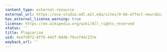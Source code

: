```yaml
---
content_type: external-resource
external_url: https://ocw-studio.odl.mit.edu/sites/9-68-affect-neurobiological-psychological-and-sociocultural-counterparts-of-feelings-spring-2013/type/page/edit/ed3f447f-93b2-f94f-d45f-a970e4baff4b/#Syllabus_21
has_external_license_warning: true
license: https://en.wikipedia.org/wiki/All_rights_reserved
status: ''
title: Plagiarism
uid: 4e475072-8ff6-442f-84d6-f9ce74dc237e
wayback_url: ''
---
```

